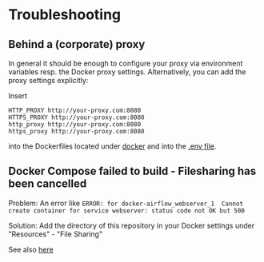 # Troubleshooting

## Behind a (corporate) proxy
In general it should be enough to configure your proxy via environment variables resp. the Docker proxy settings.
Alternatively, you can add the proxy settings explicitly:

Insert

    HTTP_PROXY http://your-proxy.com:8080
    HTTPS_PROXY http://your-proxy.com:8080
    http_proxy http://your-proxy.com:8080
    https_proxy http://your-proxy.com:8080

into the Dockerfiles located under [docker](/docker) and into the [.env file](/.env).

## Docker Compose failed to build - Filesharing has been cancelled
Problem: An error like `ERROR: for docker-airflow_webserver_1  Cannot create container for service webserver: status code not OK but 500`

Solution: Add the directory of this repository in your Docker settings under "Resources" - "File Sharing"

See also [here](https://stackoverflow.com/questions/60754297/docker-compose-failed-to-build-filesharing-has-been-cancelled)
